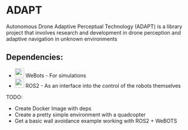 # ADAPT
Autonomous Drone Adaptive Perceptual Technology (ADAPT) is a library project that involves research and development in drone perception and adaptive navigation in unknown environments


## Dependencies:
* <img src="https://cyberbotics.com/assets/images/webots.png" width="25" height="25" /> WeBots - For simulations
* <img src="https://avatars.githubusercontent.com/u/3979232?s=280&v=4" width="25" height="25" /> ROS2 - As an interface into the control of the robots themselves


TODO:
* Create Docker Image with deps
* Create a pretty simple environment with a quadcopter
* Get a basic wall avoidance example working with ROS2 + WeBOTS
